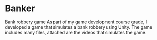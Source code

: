 # Banker
Bank robbery game
As part of my game development course grade, I developed a game that simulates a bank robbery using Unity. The game includes many files, attached are the videos that simulates the game.

